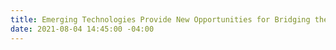 ```yaml
---
title: Emerging Technologies Provide New Opportunities for Bridging the Digital Divide
date: 2021-08-04 14:45:00 -04:00
---
```


